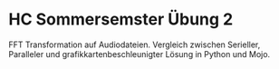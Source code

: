 # HC Sommersemster Übung 2
FFT Transformation auf Audiodateien. Vergleich zwischen Serieller, Paralleler und grafikkartenbeschleunigter Lösung in Python und Mojo.
